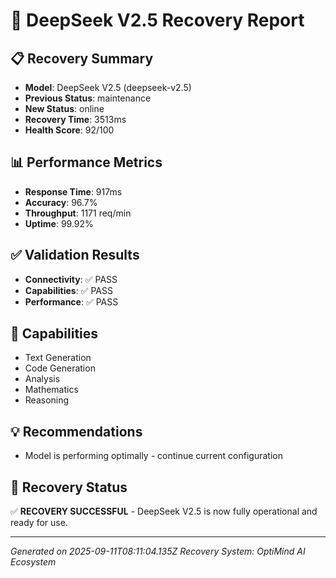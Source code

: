 
# 🚀 DeepSeek V2.5 Recovery Report

## 📋 Recovery Summary
- **Model**: DeepSeek V2.5 (deepseek-v2.5)
- **Previous Status**: maintenance
- **New Status**: online
- **Recovery Time**: 3513ms
- **Health Score**: 92/100

## 📊 Performance Metrics
- **Response Time**: 917ms
- **Accuracy**: 96.7%
- **Throughput**: 1171 req/min
- **Uptime**: 99.92%

## ✅ Validation Results
- **Connectivity**: ✅ PASS
- **Capabilities**: ✅ PASS
- **Performance**: ✅ PASS

## 🔧 Capabilities
- Text Generation
- Code Generation
- Analysis
- Mathematics
- Reasoning

## 💡 Recommendations
- Model is performing optimally - continue current configuration

## 🎯 Recovery Status
✅ **RECOVERY SUCCESSFUL** - DeepSeek V2.5 is now fully operational and ready for use.

---
*Generated on 2025-09-11T08:11:04.135Z*
*Recovery System: OptiMind AI Ecosystem*
